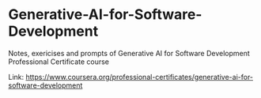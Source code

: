 # Generative-AI-for-Software-Development
Notes, exericises and prompts of Generative AI for Software Development Professional Certificate course

Link: https://www.coursera.org/professional-certificates/generative-ai-for-software-development
